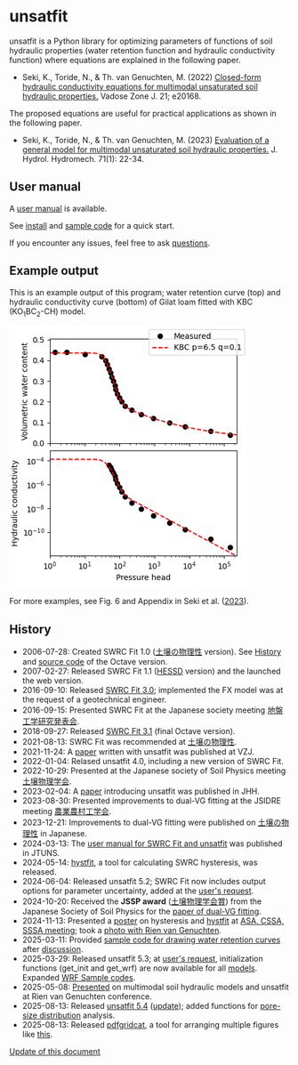 # unsatfit

unsatfit is a Python library for optimizing parameters of functions of soil hydraulic properties (water retention function and hydraulic conductivity function) where equations are explained in the following paper.

* Seki, K., Toride, N., & Th. van Genuchten, M. (2022) [Closed-form hydraulic conductivity equations for multimodal unsaturated soil hydraulic properties.](https://doi.org/10.1002/vzj2.20168) Vadose Zone J. 21; e20168.

The proposed equations are useful for practical applications as shown in the following paper.

* Seki, K., Toride, N., & Th. van Genuchten, M. (2023) [Evaluation of a general model for multimodal unsaturated soil hydraulic properties.](https://doi.org/10.2478/johh-2022-0039) J. Hydrol. Hydromech. 71(1): 22-34.

## User manual

A [user manual](https://doi.org/10.34428/0002000817) is available.

See [install](install.md) and [sample code](code.md) for a quick start.

If you encounter any issues, feel free to ask [questions](feedback.md).

## Example output

This is an example output of this program; water retention curve (top) and hydraulic conductivity curve (bottom) of Gilat loam fitted with KBC (KO<sub>1</sub>BC<sub>2</sub>-CH) model.

![KBC](sample/KBC.png "KBC")

For more examples, see Fig. 6 and Appendix in Seki et al. ([2023](http://www.uh.sav.sk/Portals/16/vcpdf.asp?ID=2081&Article=2023_71_1_Seki_22.pdf)).

## History

- 2006-07-28: Created SWRC Fit 1.0 ([土壌の物理性](https://js-soilphysics.com/downloads/pdf/105067.pdf) version). See [History](https://github.com/sekika/swrcfit/blob/master/ChangeLog) and [source code](https://github.com/sekika/swrcfit/tree/master/archive) of the Octave version.
- 2007-02-27: Released SWRC Fit 1.1 ([HESSD](http://dx.doi.org/10.5194/hessd-4-407-2007) version) and the launched the web version.
- 2016-09-10: Released [SWRC Fit 3.0](https://github.com/sekika/swrcfit/releases/tag/v3.0); implemented the FX model was at the request of a geotechnical engineer.
- 2016-09-15: Presented SWRC Fit at the Japanese society meeting [地盤工学研究発表会](https://researchmap.jp/sekik/presentations/14140472/attachment_file.pdf).
- 2018-09-27: Released [SWRC Fit 3.1](https://github.com/sekika/swrcfit/releases/tag/v3.1) (final Octave version).
- 2021-08-13: SWRC Fit was recommended at [土壌の物理性](https://doi.org/10.34467/jssoilphysics.148.0_45).
- 2021-11-24: A [paper](https://doi.org/10.1002/vzj2.20168) written with unsatfit was published at VZJ.
- 2022-01-04: Relased unsatfit 4.0, including a new version of SWRC Fit.
- 2022-10-29: Presented at the Japanese society of Soil Physics meeting [土壌物理学会](https://sekika.github.io/toyo/abs/jssp2022.html).
- 2023-02-04: A [paper](https://doi.org/10.2478/johh-2022-0039) introducing unsatfit was published in JHH.
- 2023-08-30: Presented improvements to dual-VG fitting at the JSIDRE meeting [農業農村工学会](https://researchmap.jp/sekik/presentations/43218823/attachment_file.pdf).
- 2023-12-21: Improvements to dual-VG fitting were published on [土壌の物理性](https://doi.org/10.34467/jssoilphysics.155.0_35) in Japanese.
- 2024-03-13: The [user manual for SWRC Fit and unsatfit](https://doi.org/10.34428/0002000817) was published in JTUNS.
- 2024-05-14: [hystfit](https://sekika.github.io/hystfit/), a tool for calculating SWRC hysteresis, was released.
- 2024-06-04: Released unsatfit 5.2; SWRC Fit now includes output options for parameter uncertainty, added at the [user's request](https://github.com/sekika/unsatfit/discussions/6).
- 2024-10-20: Received the **JSSP award** ([土壌物理学会賞](https://js-soilphysics.com/prz)) from the Japanese Society of Soil Physics for the [paper of dual-VG fitting](https://doi.org/10.34467/jssoilphysics.155.0_35).
- 2024-11-13: Presented a [poster](https://researchmap.jp/sekik/presentations/48434771/attachment_file.pdf) on hysteresis and [hystfit](https://sekika.github.io/hystfit/) at [ASA, CSSA, SSSA meeting](https://researchmap.jp/sekik/presentations/48434771); took a [photo with Rien van Genuchten](https://sekika.github.io/toyo/photos/RVG.html).
- 2025-03-11: Provided [sample code for drawing water retention curves](code-wrc.md) after [discussion](https://github.com/sekika/unsatfit/discussions/8).
- 2025-03-29: Released unsatfit 5.3; at [user's request](https://github.com/sekika/unsatfit/discussions/9), initialization functions (get_init and get_wrf) are now available for all [models](model.md). Expanded [WRF Sample codes](code-wrc.md).
- 2025-05-08: [Presented](https://researchmap.jp/sekik/presentations/50028303) on multimodal soil hydraulic models and unsatfit at Rien van Genuchten conference.
- 2025-08-13: Released [unsatfit 5.4](https://pypi.org/project/unsatfit/#history) ([update](https://github.com/sekika/unsatfit/commits/main/unsatfit)); added functions for [pore-size distribution](reference.md#pore-size-distribution) analysis.
- 2025-08-13: Released [pdfgridcat](https://pypi.org/project/pdfgridcat/), a tool for arranging multiple figures like [this](https://sekika.github.io/unsatfit/sample-wrc/pdf/unsoda-dual.pdf).

[Update of this document](https://github.com/sekika/unsatfit/commits/main/docs)

